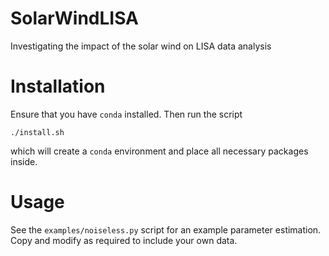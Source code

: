 # SolarWindLISA
Investigating the impact of the solar wind on LISA data analysis

# Installation
Ensure that you have `conda` installed. Then run the script
```console
./install.sh
```
which will create a `conda` environment and place all necessary packages inside.

# Usage
See the `examples/noiseless.py` script for an example parameter estimation. Copy and modify as required to include your own data.